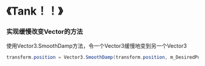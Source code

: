# 《Tank！！》

### 实现缓慢改变Vector的方法

使用Vector3.SmoothDamp方法，令一个Vector3缓慢地变到另一个Vector3

```csharp
transform.position = Vector3.SmoothDamp(transform.position, m_DesiredPosition, ref m_MoveVelocity, m_DampTime);
```

